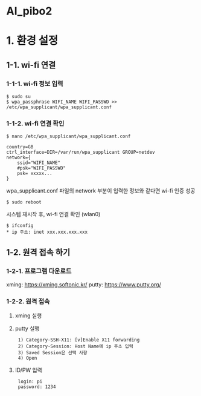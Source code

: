 # AI_pibo2




# 1. 환경 설정

## 1-1. wi-fi 연결

### 1-1-1. wi-fi 정보 입력

	$ sudo su
	$ wpa_passphrase WIFI_NAME WIFI_PASSWD >> /etc/wpa_supplicant/wpa_supplicant.conf 

### 1-1-2. wi-fi 연결 확인
	$ nano /etc/wpa_supplicant/wpa_supplicant.conf
	
	country=GB 
	ctrl_interface=DIR=/var/run/wpa_supplicant GROUP=netdev
	network={
        ssid="WIFI_NAME"
        #psk="WIFI_PASSWD"
        psk= xxxxx...
    }
    
wpa_supplicant.conf 파일의 network 부분이 입력한 정보와 같다면 wi-fi 인증 성공 

	$ sudo reboot

시스템 재시작 후, wi-fi 연결 확인 (wlan0)
	
	$ ifconfig	
	* ip 주소: inet xxx.xxx.xxx.xxx	
  

## 1-2. 원격 접속 하기	

### 1-2-1. 프로그램 다운로드

xming: <https://xming.softonic.kr/>
putty: <https://www.putty.org/>

### 1-2-2. 원격 접속

1. xming 실행
2. putty 실행
		 
		1) Category-SSH-X11: [v]Enable X11 forwarding
		2) Category-Session: Host Name에 ip 주소 입력
		3) Saved Session은 선택 사항
		4) Open
3. ID/PW 입력
		
		login: pi
		password: 1234
				 
 
